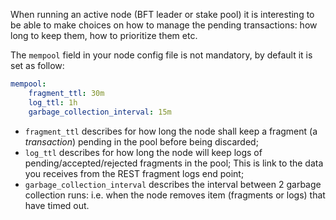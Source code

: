 When running an active node (BFT leader or stake pool) it is interesting to be
able to make choices on how to manage the pending transactions: how long to keep
them, how to prioritize them etc.

The `mempool` field in your node config file is not mandatory, by default it is set
as follow:

```yaml
mempool:
    fragment_ttl: 30m
    log_ttl: 1h
    garbage_collection_interval: 15m
```

* `fragment_ttl` describes for how long the node shall keep a fragment (a _transaction_)
  pending in the pool before being discarded;
* `log_ttl` describes for how long the node will keep logs of pending/accepted/rejected
  fragments in the pool; This is link to the data you receives from the REST fragment
  logs end point;
* `garbage_collection_interval` describes the interval between 2 garbage collection
  runs: i.e. when the node removes item (fragments or logs) that have timed out. 
